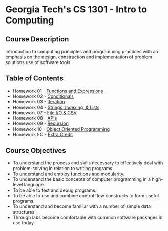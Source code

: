 
# Georgia Tech's CS 1301 - Intro to Computing

## Course Description
Introduction to computing principles and programming practices with an emphasis on the design, construction and implementation of problem solutions use of software tools.

## Table of Contents
- Homework 01 - [Functions and Expressions](https://github.com/thiagosalviato/CS-1301/tree/main/Homework%2001)
- Homework 02 - [Conditionals](https://github.com/thiagosalviato/CS-1301/tree/main/Homework%2002)
- Homework 03 - [Iteration](https://github.com/thiagosalviato/CS-1301/tree/main/Homework%2003)
- Homework 04 - [Strings, Indexing, & Lists](https://github.com/thiagosalviato/CS-1301/tree/main/Homework%2004)
- Homework 07 - [File I/O & CSV](https://github.com/thiagosalviato/CS-1301/tree/main/Homework%2007)
- Homework 08 - [APIs](https://github.com/thiagosalviato/CS-1301/tree/main/Homework%2008)
- Homework 09 - [Recursion](https://github.com/thiagosalviato/CS-1301/tree/main/Homework%2009)
- Homework 10 - [Object Oriented Programming](https://github.com/thiagosalviato/CS-1301/tree/main/Homework%2010)
- Homework EC - [Extra Credit](https://github.com/thiagosalviato/CS-1301/tree/main/Homework%20EC)

## Course Objectives
- To understand the process and skills necessary to effectively deal with problem-solving in relation to writing programs.
- To understand and employ functions and modularity.
- To understand the basic concepts of computer programming in a high-level language.
- To be able to test and debug programs.
- To be able to use and combine control flow constructs to form useful programs.
- To understand and become familiar with a number of simple data structures.
- Through labs become comfortable with common software packages in use today.
